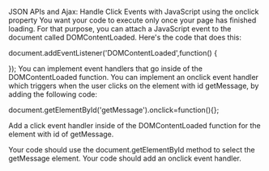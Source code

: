 JSON APIs and Ajax: Handle Click Events with JavaScript using the onclick property
You want your code to execute only once your page has finished loading. For that purpose, you can attach a JavaScript event to the document called DOMContentLoaded. Here's the code that does this:

document.addEventListener('DOMContentLoaded',function() {

});
You can implement event handlers that go inside of the DOMContentLoaded function. You can implement an onclick event handler which triggers when the user clicks on the element with id getMessage, by adding the following code:

document.getElementById('getMessage').onclick=function(){};

Add a click event handler inside of the DOMContentLoaded function for the element with id of getMessage.

Your code should use the document.getElementById method to select the getMessage element.
Your code should add an onclick event handler.